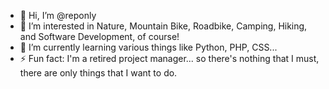 - 👋 Hi, I’m @reponly
- 👀 I’m interested in Nature, Mountain Bike, Roadbike, Camping, Hiking, and Software Development, of course!
- 🌱 I’m currently learning various things like Python, PHP, CSS...
- ⚡ Fun fact: I'm a retired project manager... so there's nothing that I must, there are only things that I want to do. 

<!---
reponly/reponly is a ✨ special ✨ repository because its `README.md` (this file) appears on your GitHub profile.
You can click the Preview link to take a look at your changes.
--->
